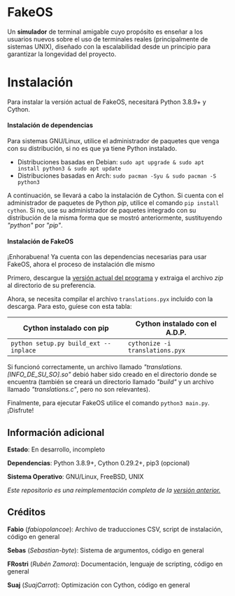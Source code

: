 # FakeOS

Un **simulador** de terminal amigable cuyo propósito es enseñar a los usuarios nuevos sobre el uso
de terminales reales (principalmente de sistemas UNIX), diseñado con la escalabilidad desde un
principio para garantizar la longevidad del proyecto.

# Instalación
Para instalar la versión actual de FakeOS, necesitará Python 3.8.9+ y Cython.

#### Instalación de dependencias
Para sistemas GNU/Linux, utilice el administrador de paquetes que venga con su distribución, si
no es que ya tiene Python instalado.

* Distribuciones basadas en Debian: `sudo apt upgrade & sudo apt install python3 & sudo apt update`
* Distribuciones basadas en Arch: `sudo pacman -Syu & sudo pacman -S python3`

A continuación, se llevará a cabo la instalación de Cython. Si cuenta con el administrador de
paquetes de Python *pip*, utilice el comando `pip install cython`. Si no, use su administrador de
paquetes integrado con su distribución de la misma forma que se mostró anteriormente,
sustituyendo *"python"* por *"pip"*.

#### Instalación de FakeOS
¡Enhorabuena! Ya cuenta con las dependencias necesarias para usar FakeOS, ahora el proceso de
instalación dle mismo

Primero, descargue la [versión actual del programa](https://www.github.com/Hint-Box/FakeOS/archive/refs/heads/main.zip "Download Link") y extraiga el archivo *zip* al directorio de su preferencia.

Ahora, se necesita compilar el archivo `translations.pyx` incluido con la descarga.
Para esto, guíese con esta tabla:

|Cython instalado con pip|Cython instalado con el A.D.P.|
|---|---|
|`python setup.py build_ext --inplace`|`cythonize -i translations.pyx`|

Si funcionó correctamente, un archivo llamado *"translations.[INFO_DE_SU_SO].so"* debió
haber sido creado en el directorio donde se encuentra (también se creará un directorio llamado
*"build"* y un archivo llamado *"translations.c"*, pero no son relevantes).

Finalmente, para ejecutar FakeOS utilice el comando `python3 main.py`. ¡Disfrute!

## Información adicional
**Estado**: En desarrollo, incompleto

**Dependencias**: Python 3.8.9+, Cython 0.29.2+, pip3 (opcional)

**Sistema Operativo**: GNU/Linux, FreeBSD, UNIX

_Este repositorio es una reimplementación completa de la [versión anterior.](https://www.github.com/fabiopolancoe/FakeOS)_


## Créditos
**Fabio** (*fabiopolancoe*): Archivo de traducciones CSV, script de instalación, código en general

**Sebas** (*Sebastian-byte*): Sistema de argumentos, código en general

**FRostri** (*Rubén Zamora*): Documentación, lenguaje de scripting, código en general

**Suaj** (*SuajCarrot*): Optimización con Cython, código en general

